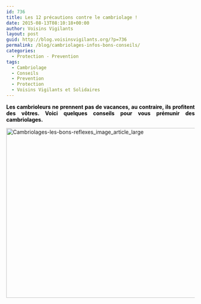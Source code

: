 ```yaml
---
id: 736
title: Les 12 précautions contre le cambriolage !
date: 2015-08-13T08:10:18+00:00
author: Voisins Vigilants
layout: post
guid: http://blog.voisinsvigilants.org/?p=736
permalink: /blog/cambriolages-infos-bons-conseils/
categories:
  - Protection - Prevention
tags:
  - Cambriolage
  - Conseils
  - Prevention
  - Protection
  - Voisins Vigilants et Solidaires
---
```

<p style="text-align: justify;">
  <strong style="color: #000000;">Les cambrioleurs ne prennent pas de vacances, au contraire, ils profitent des vôtres. Voici quelques conseils pour vous prémunir des cambriolages.</strong>
</p>

<p style="text-align: justify;">
  <a href="./../../images/2015/08/Cambriolages-les-bons-reflexes_image_article_large.jpg"><img class="aligncenter  wp-image-737" src="./../../images/2015/08/Cambriolages-les-bons-reflexes_image_article_large.jpg" alt="Cambriolages-les-bons-reflexes_image_article_large" width="692" height="453" /></a>
</p>

<h2 style="text-align: justify;">
</h2>
